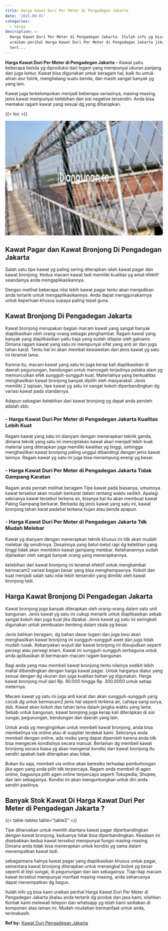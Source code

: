 ```yaml
---
title: Harga Kawat Duri Per Meter di Pengadegan Jakarta
date: '2025-09-01'
categories:
  - harga
description: >-
  Harga Kawat Duri Per Meter di Pengadegan Jakarta. Itulah info yg bisa kami
  uraikan perihal Harga Kawat Duri Per Meter di Pengadegan Jakarta jikalau anda
  tert...
---
```


**Harga Kawat Duri Per Meter di Pengadegan Jakarta** – Kawat yaitu beberapa benda yg diproduksi dari logam yang mempunyai ukuran panjang dan juga lentur. Kawat bisa digunakan untuk beragam hal, baik itu untuk aliran alur listrik, menghalang suatu benda, dan masih sangat banyak yg yang lain.

Kawat juga terkelompokan menjadi beberapa variasinya, masing-masing jenis kawat mempunyai kelebihan dan sisi negative tersendiri. Anda bisa memakai ragam kawat yang sesuai dg yang diharapkan.

{{< toc >}}

![Harga Kawat Duri Per Meter di Pengadegan Jakarta](/images/jual-kawat-murah52.png)

## Kawat Pagar dan Kawat Bronjong Di Pengadegan Jakarta

Salah satu tipe kawat yg paling sering diterapkan ialah kawat pagar dan kawat bronjong. Kedua macam kawat tadi memiliki kualitas yg amat efektif seandainya anda mengaplikasikannya.

Dengan melihat beberapa nilai lebih kawat pagar tentu akan menjadikan anda tertarik untuk mengaplikasikannya. Anda dapat menggunakannya untuk keperluan khusus supaya paling tepat guna.

## Kawat Bronjong Di Pengadegan Jakarta

Kawat bronjong merupakan bagian macam kawat yang sangat banyak diaplikasikan oleh orang-orang sebagai penghambat. Ragam kawat yang banyak yang diaplikasikan yaitu baja yang sudah dilapisi oleh galvanis. Dimana ragam kawat yang satu ini mempunyai sifat yang anti air dan juga tahan karat. Tentu hal ini akan membat kewawetan dari jenis kawat yg satu ini teramat lama.

Karena itu, macam kawat yang satu ini juga kerap kali diaplikasikan di daerah pegunungan, bendungan untuk mencegah terjadinya petaka alam yg memunculkan efek sungguh-sungguh kuat. Materialnya yang berkualitas menghasilkan kawat bronjong banyak dipilih oleh masyarakat. Jenis memiliki 2 lapisan, tipe kawat yg satu ini sangat kokoh diperbandingkan dg variasi kawat pada standarnya.

Adapun sebagian kelebihan dari kawat bronjong yg dapat anda peroleh adalah sbb:

### \- Harga Kawat Duri Per Meter di Pengadegan Jakarta Kualitas Lebih Kuat

Ragam kawat yang satu ini dianyam dengan menerapkan teknik ganda, dimana teknik yang satu ini menciptakan kawat akan menjadi lebih kuat. material yang diterapkan juga memiliki kwalitas yg tinggi, sehingga menghasilkan kawat bronjong paling unggul dibandingi dengan jenis kawat lainnya. Ragam kawat yg satu ini juga bisa menampung energi yg besar.

### \- Harga Kawat Duri Per Meter di Pengadegan Jakarta Tidak Gampang Karatan

Ragam anda pernah melihat beragam Tipe kawat pada biasanya, umumnya kawat tersebut akan mudah berkarat dalam rentang waktu sedikit. Apalagi sekiranya kawat tersebut terkena air, bisanya hal itu akan membuat kawat Paling Gampang berkarat. Berbeda dg jenis kawat yang satu ini, kawat bronjong tahan karat padahal terkena hujan atau benda apapun.

### \- Harga Kawat Duri Per Meter di Pengadegan Jakarta Tdk Mudah Melebar

Kawat yg dianyam dengan menerapkan teknik khusus ini tdk akan mudah melebar dg sendirinya. Desainnya yang betul-betul rapi dg ketelitian yang tinggi tidak akan membikin kawat gampang melebar. Ketahanannya sudah dijelaskan oleh sangat banyak orang yang menerapkannya.

kelebihan dari kawat bronjong ini teramat efektif untuk menghambat bermacam2 variasi bagian besar yang bisa menghempasnya. Kokoh dan kuat menjadi salah satu nilai lebih tersendiri yang dimiliki oleh kawat bronjong tadi.

## Harga Kawat Bronjong Di Pengadegan Jakarta

Kawat bronjong juga banyak diterapkan oleh orang-orang dalam satu unit bangunan. Jenis kawat yg satu ini cukup menarik untuk diaplikasikan sebab sangat kokoh dan juga kuat jika dipakai. Jenis kawat yg satu ini seringkali digunakan untuk pembuatan benteng dalam skala yg besar.

Jenis bahkan beragam, dg bahan dasar logam dan juga besi akan menghasilkan kawat bronjong ini sungguh-sungguh awet dan juga tidak mudah rusak. Kebanyakan wujud dar kawat bronjong ini diwujudkan seperti persegi atau persegi enam. Kawat ini sungguh-sungguh serbaguna untuk anda aplikasikan di bermacam-macam ragam bangunan.

Bagi anda yang mau membeli kawat bronjong tentu nilainya sedikit lebih mahal dibandingkan dengan harga kawat pagar. Untuk harganya diatur yang sesuai dengan dg ukuran dan juga kualitas bahan yg digunakan. Harga kawat bronjong muli dari Rp. 90.000 hingga Rp. 300.0000 untuk setiap meternya.

Macam kawat yg satu ini juga anti karat dan akan sungguh-sungguh yang cocok dg untuk bermacam2 jenis hal seperti terkena air, cahaya sang surya, dsb. Kawat akan kokoh dan tahan lama dalam jangka waktu yang lama. Sebab untuk bangunan, kawat bronjong juga kerap kali diterapkan di sisi sungai, pegunungan, bendungan dan daerah yang lain.

Untuk anda yg menginginkan untuk membeli kawat bronjong, anda bisa membelinya via online atau di supplier terdekat kami. Sekiranya anda membeli dengan online, ada resiko yang dapat diperoleh karena anda tdk bisa mengecek kondisinya secara manual. Berlainan dg membeli kawat bronjong secara biasa yg akan mengenal kondisi dari kawat bronjong itu sendiri apakah baik diterapkan atau tidak.

Bukan itu saja, membeli via online akan beresiko terhadap pembohongan jika agen yang anda pilih tdk terpercaya. Ragam anda membeli di agen online, bagusnya pilih agen online terpercaya seperti Tokopedia, Shopee, dan lain sebagainya. Kondisi ini akan menguntungkan untuk diri anda sendiri pastinya.

## Banyak Stok Kawat Di Harga Kawat Duri Per Meter di Pengadegan Jakarta ?

{{< table-tables table="table2" >}}

Tipe diharuskan untuk memlih diantara kawat pagar diperbandingkan dengan kawat bronjong, keduanya tidak bisa diperbandingkan. Keadaan ini disebabkan kedua kawat tersebut mempunyai fungsi masing-masing. Dimana anda tidak bisa menerapkan untuk kondisi yg sama dalam menempatkan kawat tadi.

sebagaimana halnya kawat pagar yang diaplikasikan khusus untuk pagar, sementara kawat bronjong diterapkan untuk menangkal bobot yg besar seperti di tepi sungai, di pegunungan dan lain sebagainya. Tiap-tiap macam kawat tersebut mempunyai manfaat masing-masing, anda seharusnya dapat menempatkan dg bagus.

Itulah info yg bisa kami uraikan perihal Harga Kawat Duri Per Meter di Pengadegan Jakarta jikalau anda tertarik dg produk dan jasa kami, silahkan Kontak kami melewati telepon dan whatsapp yg telah kami sediakan di komponen atas laman ini. Mudah-mudahan bermanfaat untuk anda, terimakasih.

**Ref by:** [Kawat Duri Pengadegan Jakarta](https://id.wikipedia.org/wiki/Kawat)
